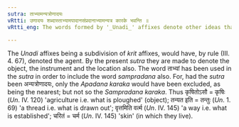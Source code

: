 ```yaml
---
sutra: ताभ्यामन्यत्रोणादयः
vRtti: उणादयः शब्दास्ताभ्यामपादानसंप्रदानाभ्यामन्यत्र कारके भवन्ति ॥
vRtti_eng: The words formed by '_Unadi_' affixes denote other ideas than these two, i. e., recepient and ablation.

---
```

The _Unadi_ affixes being a subdivision of _krit_ affixes, would have, by rule (III. 4. 67), denoted the agent. By the present _sutra_ they are made to denote the object, the instrument and the location also. The word ताभ्यां has been used in the _sutra_ in order to include the word _sampradana_ also. For, had the _sutra_ been अन्यत्रोणादयः, only the _Apadana_ _karaka_ would have been excluded, as being the nearest; but not so the _Sampradana_ _karaka_. Thus कृषितोऽसौ = कृषिः (_Un_. IV. 120) 'agriculture i.e. what is ploughed' (object); तन्यत इति = तन्तुः (_Un_. 1. 69) 'a thread i.e. what is drawn out'; वृत्तमिति वर्त्म (_Un_. IV. 145) 'a way i.e. what is established'; चरितं = चर्म (_Un_. IV. 145) 'skin' (in which they live).